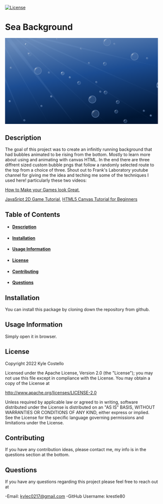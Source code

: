 [![License](https://img.shields.io/badge/License-Apache%202.0-blue.svg)](https://opensource.org/licenses/Apache-2.0) 
# Sea Background
![Sea Background](seaBackground.png)
## Description
The goal of this project was to create an infinitly running background that had bubbles animated to be rising from the bottom. Mostly to learn more about using and animating with canvas HTML. In the end there are three diffrent sized custom bubble pngs that follow a randomly selected route to the top from a choice of three. Shout out to Frank's Laboratory youtube channel for giving me the idea and teching me some of the techniques I used here! particularly these two videos: 

[How to Make your Games look Great](https://www.youtube.com/watch?v=jl29qI62XPg), 

[JavaSript 2D Game Tutorial](https://www.youtube.com/watch?v=jl29qI62XPg), [HTML5 Canvas Tutorial for Beginners](https://www.youtube.com/watch?v=ymmtEgp0Tuc&t=939s)
## Table of Contents
- #### [Description](##-description)
- #### [Installation](##-Installation)
- #### [Usage Information](##-usage-information)
- #### [License](##-license)
- #### [Contributing](##-contributing)
- #### [Questions](##-questions)



## Installation
You can install this package by cloning down the repository from github.
## Usage Information
Simply open it in browser.
## License
Copyright  2022  Kyle Costello
 
 Licensed under the Apache License, Version 2.0 (the "License");
 you may not use this file except in compliance with the License.
 You may obtain a copy of the License at
 
 http://www.apache.org/licenses/LICENSE-2.0
 
 Unless required by applicable law or agreed to in writing, software
 distributed under the License is distributed on an "AS IS" BASIS,
 WITHOUT WARRANTIES OR CONDITIONS OF ANY KIND, either express or implied.
 See the License for the specific language governing permissions and
 limitations under the License.
## Contributing
If you have any contribution ideas, please contact me, my info is in  the questions section at the bottom.

## Questions
If you have any questions regarding this project please feel free to reach out at 

-Email: kylec0217@gmail.com 
-GitHub Username: krestle80 
